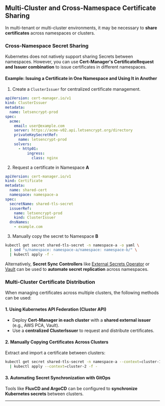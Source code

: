 
## **Multi-Cluster and Cross-Namespace Certificate Sharing**

In multi-tenant or multi-cluster environments, it may be necessary to **share certificates** across namespaces or clusters.

### **Cross-Namespace Secret Sharing**
Kubernetes does not natively support sharing Secrets between namespaces. However, you can use **Cert-Manager's CertificateRequest and Issuer combination** to issue certificates in different namespaces.

#### **Example: Issuing a Certificate in One Namespace and Using It in Another**
1. Create a `ClusterIssuer` for centralized certificate management.
```yaml
apiVersion: cert-manager.io/v1
kind: ClusterIssuer
metadata:
  name: letsencrypt-prod
spec:
  acme:
    email: user@example.com
    server: https://acme-v02.api.letsencrypt.org/directory
    privateKeySecretRef:
      name: letsencrypt-prod
    solvers:
      - http01:
          ingress:
            class: nginx
```

2. Request a certificate in Namespace **A**
```yaml
apiVersion: cert-manager.io/v1
kind: Certificate
metadata:
  name: shared-cert
  namespace: namespace-a
spec:
  secretName: shared-tls-secret
  issuerRef:
    name: letsencrypt-prod
    kind: ClusterIssuer
  dnsNames:
    - example.com
```

3. Manually copy the secret to Namespace **B**
```sh
kubectl get secret shared-tls-secret -n namespace-a -o yaml \
  | sed "s/namespace: namespace-a/namespace: namespace-b/" \
  | kubectl apply -f -
```

Alternatively, **Secret Sync Controllers** like [External Secrets Operator](https://external-secrets.io/) or [Vault](https://www.vaultproject.io/) can be used to **automate secret replication** across namespaces.

### **Multi-Cluster Certificate Distribution**
When managing certificates across multiple clusters, the following methods can be used:

#### **1. Using Kubernetes API Federation (Cluster API)**
- Deploy **Cert-Manager in each cluster** with a **shared external issuer** (e.g., AWS PCA, Vault).
- Use a **centralized ClusterIssuer** to request and distribute certificates.

#### **2. Manually Copying Certificates Across Clusters**
Extract and import a certificate between clusters:
```sh
kubectl get secret shared-tls-secret -n namespace-a --context=cluster-1 -o yaml \
  | kubectl apply --context=cluster-2 -f -
```

#### **3. Automating Secret Synchronization with GitOps**
Tools like **FluxCD and ArgoCD** can be configured to **synchronize Kubernetes secrets** between clusters.

---
